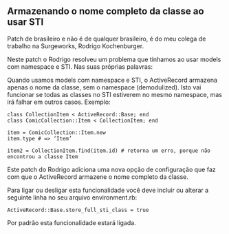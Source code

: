 ## Armazenando o nome completo da classe ao usar STI

Patch de brasileiro e não é de qualquer brasileiro, é do meu colega de trabalho na Surgeworks, Rodrigo Kochenburger.

Neste patch o Rodrigo resolveu um problema que tínhamos ao usar models com namespace e STI. Nas suas próprias palavras:

Quando usamos models com namespace e STI, o ActiveRecord armazena apenas o nome da classe, sem o namespace (demodulized). Isto vai funcionar se todas as classes no STI estiverem no mesmo namespace, mas irá falhar em outros casos. Exemplo:

	class CollectionItem < ActiveRecord::Base; end
	class ComicCollection::Item < CollectionItem; end

	item = ComicCollection::Item.new
	item.type # => ‘Item’

	item2 = CollectionItem.find(item.id) # retorna um erro, porque não encontrou a classe Item

Este patch do Rodrigo adiciona uma nova opção de configuração que faz com que o ActiveRecord armazene o nome completo da classe.

Para ligar ou desligar esta funcionalidade você deve incluir ou alterar a seguinte linha no seu arquivo environment.rb:

	ActiveRecord::Base.store_full_sti_class = true

Por padrão esta funcionalidade estará ligada.